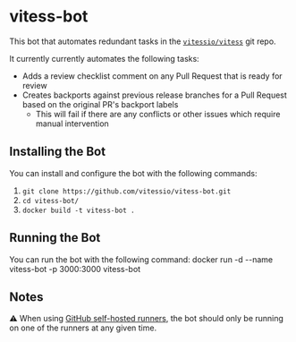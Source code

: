# vitess-bot

This bot that automates redundant tasks in the [`vitessio/vitess`](https://github.com/vitessio/vitess) git repo.

It currently currently automates the following tasks:

- Adds a review checklist comment on any Pull Request that is ready for review
- Creates backports against previous release branches for a Pull Request based on the original PR's backport labels
  - This will fail if there are any conflicts or other issues which require manual intervention

## Installing the Bot
You can install and configure the bot with the following commands:
1. `git clone https://github.com/vitessio/vitess-bot.git`
2. `cd vitess-bot/`
3. `docker build -t vitess-bot .`

## Running the Bot
You can run the bot with the following command:
docker run -d --name vitess-bot -p 3000:3000 vitess-bot

## Notes
:warning: When using [GitHub self-hosted runners](https://docs.github.com/en/actions/hosting-your-own-runners/about-self-hosted-runners), the bot should only be running on one of the runners at any given time.
